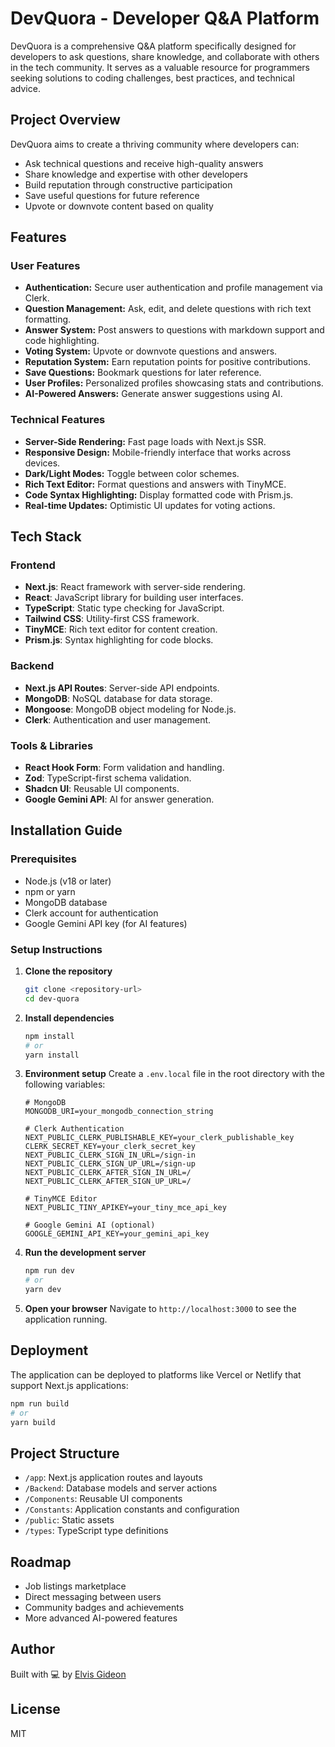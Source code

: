 # DevQuora - Developer Q&A Platform

DevQuora is a comprehensive Q&A platform specifically designed for developers to ask questions, share knowledge, and collaborate with others in the tech community. It serves as a valuable resource for programmers seeking solutions to coding challenges, best practices, and technical advice.

## Project Overview

DevQuora aims to create a thriving community where developers can:

- Ask technical questions and receive high-quality answers
- Share knowledge and expertise with other developers
- Build reputation through constructive participation
- Save useful questions for future reference
- Upvote or downvote content based on quality

## Features

### User Features

- **Authentication:** Secure user authentication and profile management via Clerk.
- **Question Management:** Ask, edit, and delete questions with rich text formatting.
- **Answer System:** Post answers to questions with markdown support and code highlighting.
- **Voting System:** Upvote or downvote questions and answers.
- **Reputation System:** Earn reputation points for positive contributions.
- **Save Questions:** Bookmark questions for later reference.
- **User Profiles:** Personalized profiles showcasing stats and contributions.
- **AI-Powered Answers:** Generate answer suggestions using AI.

### Technical Features

- **Server-Side Rendering:** Fast page loads with Next.js SSR.
- **Responsive Design:** Mobile-friendly interface that works across devices.
- **Dark/Light Modes:** Toggle between color schemes.
- **Rich Text Editor:** Format questions and answers with TinyMCE.
- **Code Syntax Highlighting:** Display formatted code with Prism.js.
- **Real-time Updates:** Optimistic UI updates for voting actions.

## Tech Stack

### Frontend

- **Next.js**: React framework with server-side rendering.
- **React**: JavaScript library for building user interfaces.
- **TypeScript**: Static type checking for JavaScript.
- **Tailwind CSS**: Utility-first CSS framework.
- **TinyMCE**: Rich text editor for content creation.
- **Prism.js**: Syntax highlighting for code blocks.

### Backend

- **Next.js API Routes**: Server-side API endpoints.
- **MongoDB**: NoSQL database for data storage.
- **Mongoose**: MongoDB object modeling for Node.js.
- **Clerk**: Authentication and user management.

### Tools & Libraries

- **React Hook Form**: Form validation and handling.
- **Zod**: TypeScript-first schema validation.
- **Shadcn UI**: Reusable UI components.
- **Google Gemini API**: AI for answer generation.

## Installation Guide

### Prerequisites

- Node.js (v18 or later)
- npm or yarn
- MongoDB database
- Clerk account for authentication
- Google Gemini API key (for AI features)

### Setup Instructions

1. **Clone the repository**

    ```bash
    git clone <repository-url>
    cd dev-quora
    ```

2. **Install dependencies**

    ```bash
    npm install
    # or
    yarn install
    ```

3. **Environment setup**
   Create a `.env.local` file in the root directory with the following variables:

    ```
    # MongoDB
    MONGODB_URI=your_mongodb_connection_string

    # Clerk Authentication
    NEXT_PUBLIC_CLERK_PUBLISHABLE_KEY=your_clerk_publishable_key
    CLERK_SECRET_KEY=your_clerk_secret_key
    NEXT_PUBLIC_CLERK_SIGN_IN_URL=/sign-in
    NEXT_PUBLIC_CLERK_SIGN_UP_URL=/sign-up
    NEXT_PUBLIC_CLERK_AFTER_SIGN_IN_URL=/
    NEXT_PUBLIC_CLERK_AFTER_SIGN_UP_URL=/

    # TinyMCE Editor
    NEXT_PUBLIC_TINY_APIKEY=your_tiny_mce_api_key

    # Google Gemini AI (optional)
    GOOGLE_GEMINI_API_KEY=your_gemini_api_key
    ```

4. **Run the development server**

    ```bash
    npm run dev
    # or
    yarn dev
    ```

5. **Open your browser**
   Navigate to `http://localhost:3000` to see the application running.

## Deployment

The application can be deployed to platforms like Vercel or Netlify that support Next.js applications:

```bash
npm run build
# or
yarn build
```

## Project Structure

- `/app`: Next.js application routes and layouts
- `/Backend`: Database models and server actions
- `/Components`: Reusable UI components
- `/Constants`: Application constants and configuration
- `/public`: Static assets
- `/types`: TypeScript type definitions

## Roadmap

- Job listings marketplace
- Direct messaging between users
- Community badges and achievements
- More advanced AI-powered features

## Author

Built with 💻 by [Elvis Gideon](https://linkedin.com/in/elvisgideon001)

## License

MIT

